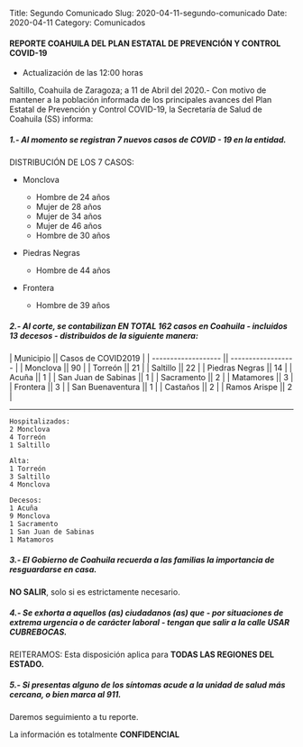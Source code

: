 Title: Segundo Comunicado
Slug: 2020-04-11-segundo-comunicado
Date: 2020-04-11
Category: Comunicados

#### REPORTE COAHUILA DEL PLAN ESTATAL DE PREVENCIÓN Y CONTROL COVID-19 
 
- Actualización de las 12:00 horas

Saltillo, Coahuila de Zaragoza; a 11 de Abril del 2020.- Con motivo de mantener a la población informada de los principales avances del Plan Estatal de Prevención y Control COVID-19, la Secretaría de Salud de Coahuila (SS) informa:

##### 1.- Al momento se registran 7 nuevos casos de COVID - 19 en la entidad.

DISTRIBUCIÓN DE LOS 7 CASOS:

+ Monclova
	+ Hombre de 24 años
    + Mujer de 28 años
    + Mujer de 34 años
    + Mujer de 46 años
    + Hombre de 30 años


+ Piedras Negras
    + Hombre de 44 años


+ Frontera
    + Hombre de 39 años

##### 2.- Al corte, se contabilizan EN TOTAL 162 casos en Coahuila - incluidos 13 decesos - distribuidos de la siguiente manera:



| Municipio           || Casos de COVID2019 |
| ------------------- || ------------------ |
| Monclova            || 90                 |
| Torreón             || 21                 |
| Saltillo            || 22                 |
| Piedras Negras      || 14                 |
| Acuña               || 1                  |
| San Juan de Sabinas || 1                  |
| Sacramento          || 2                  |
| Matamores           || 3                  |
| Frontera            || 3                  |
| San Buenaventura    || 1                  |
| Castaños            || 2                  |
| Ramos Arispe        || 2                  |



---
```
Hospitalizados:
2 Monclova
4 Torreón
1 Saltillo
```

```
Alta:
1 Torreón
3 Saltillo
4 Monclova  
```

```
Decesos:
1 Acuña
9 Monclova
1 Sacramento
1 San Juan de Sabinas
1 Matamoros
```
##### 3.- El Gobierno de Coahuila recuerda a las familias la importancia de resguardarse en casa.

**NO SALIR**, solo si es estrictamente necesario.

##### 4.- Se exhorta a aquellos (as) ciudadanos (as)  que - por situaciones de extrema urgencia o de carácter laboral -  tengan que salir a la calle USAR CUBREBOCAS.

REITERAMOS:  Esta disposición aplica para **TODAS LAS REGIONES DEL ESTADO.** 

##### 5.- Si presentas alguno de los síntomas acude a la unidad de salud más cercana, o bien marca al 911.

Daremos seguimiento a tu reporte.

La información es totalmente **CONFIDENCIAL**
